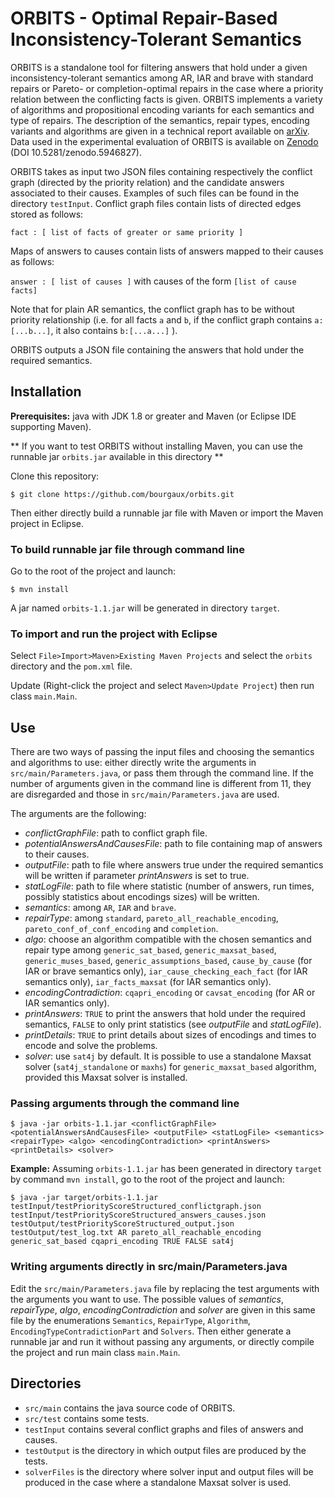 # ORBITS - Optimal Repair-Based Inconsistency-Tolerant Semantics

ORBITS is a standalone tool for filtering answers that hold under a given inconsistency-tolerant semantics among AR, IAR and brave with standard repairs or Pareto- or completion-optimal repairs in the case where a priority relation between the conflicting facts is given. 
ORBITS implements a variety of algorithms and propositional encoding variants for each semantics and type of repairs. 
The description of the semantics, repair types, encoding variants and algorithms are given in a technical report available on [arXiv](https://arxiv.org/abs/2202.07980). 
Data used in the experimental evaluation of ORBITS is available on [Zenodo](https://zenodo.org/record/5947125) (DOI 10.5281/zenodo.5946827).

ORBITS takes as input two JSON files containing respectively the conflict graph (directed by the priority relation) and the candidate answers associated to their causes. Examples of such files can be found in the directory `testInput`. 
Conflict graph files contain lists of directed edges stored as follows: 

`fact : [ list of facts of greater or same priority ]` 

Maps of answers to causes contain lists of answers mapped to their causes as follows:

`answer : [ list of causes ]` with causes of the form `[list of cause facts]`

Note that for plain AR semantics, the conflict graph has to be without priority relationship (i.e. for all facts `a` and `b`, if the conflict graph contains `a:[...b...]`, it also contains `b:[...a...]` ). 

ORBITS outputs a JSON file containing the answers that hold under the required semantics. 


## Installation

**Prerequisites:** java with JDK 1.8 or greater and Maven (or Eclipse IDE supporting Maven). 

** If you want to test ORBITS without installing Maven, you can use the runnable jar `orbits.jar` available in this directory **

Clone this repository: 

`$ git clone https://github.com/bourgaux/orbits.git`

Then either directly build a runnable jar file with Maven or import the Maven project in Eclipse.

### To build runnable jar file through command line

Go to the root of the project and launch:

`$ mvn install`

A jar named `orbits-1.1.jar` will be generated in directory `target`.

### To import and run the project with Eclipse

Select `File>Import>Maven>Existing Maven Projects` and select the `orbits` directory and the `pom.xml` file.

Update (Right-click the project and select `Maven>Update Project`) then run class `main.Main`.

## Use 

There are two ways of passing the input files and choosing the semantics and algorithms to use: either directly write the arguments in `src/main/Parameters.java`, or pass them through the command line. If the number of arguments given in the command line is different from 11, they are disregarded and those in `src/main/Parameters.java` are used.

The arguments are the following:

- *conflictGraphFile*: path to conflict graph file. 
- *potentialAnswersAndCausesFile*: path to file containing map of answers to their causes. 
- *outputFile*: path to file where answers true under the required semantics will be written if parameter *printAnswers* is set to true. 
- *statLogFile*: path to file where statistic (number of answers, run times, possibly statistics about encodings sizes) will be written. 
- *semantics*: among `AR`, `IAR` and `brave`.
- *repairType*: among `standard`, `pareto_all_reachable_encoding`, `pareto_conf_of_conf_encoding` and `completion`. 
- *algo*: choose an algorithm compatible with the chosen semantics and repair type among `generic_sat_based`, `generic_maxsat_based`, `generic_muses_based`, `generic_assumptions_based`, `cause_by_cause` (for IAR or brave semantics only), `iar_cause_checking_each_fact` (for IAR semantics only), `iar_facts_maxsat` (for IAR semantics only). 
- *encodingContradiction*: `cqapri_encoding` or `cavsat_encoding` (for AR or IAR semantics only). 
- *printAnswers*: `TRUE` to print the answers that hold under the required semantics, `FALSE` to only print statistics (see *outputFile* and *statLogFile*). 
- *printDetails*: `TRUE` to print details about sizes of encodings and times to encode and solve the problems. 
- *solver*: use `sat4j` by default. It is possible to use a standalone Maxsat solver (`sat4j_standalone` or `maxhs`) for `generic_maxsat_based` algorithm, provided this Maxsat solver is installed.

### Passing arguments through the command line

`$ java -jar orbits-1.1.jar <conflictGraphFile> <potentialAnswersAndCausesFile> <outputFile> <statLogFile> <semantics> <repairType> <algo> <encodingContradiction> <printAnswers> <printDetails> <solver>`

**Example:** Assuming `orbits-1.1.jar` has been generated in directory `target` by command `mvn install`, go to the root of the project and launch:

`$ java -jar target/orbits-1.1.jar testInput/testPriorityScoreStructured_conflictgraph.json testInput/testPriorityScoreStructured_answers_causes.json testOutput/testPriorityScoreStructured_output.json testOutput/test_log.txt AR pareto_all_reachable_encoding generic_sat_based cqapri_encoding TRUE FALSE sat4j`

### Writing arguments directly in src/main/Parameters.java 

Edit the `src/main/Parameters.java` file by replacing the test arguments with the arguments you want to use. The possible values of *semantics*, *repairType*, *algo*, *encodingContradiction* and *solver* are given in this same file by the enumerations `Semantics`, `RepairType`, `Algorithm`, `EncodingTypeContradictionPart` and `Solvers`. 
Then either generate a runnable jar and run it without passing any arguments, or directly compile the project and run main class `main.Main`.


## Directories

- `src/main` contains the java source code of ORBITS. 
- `src/test` contains some tests.
- `testInput` contains several conflict graphs and files of answers and causes. 
- `testOutput` is the directory in which output files are produced by the tests.
- `solverFiles` is the directory where solver input and output files will be produced in the case where a standalone Maxsat solver is used.

